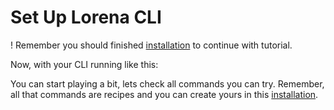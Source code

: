 # Set Up Lorena CLI

! Remember you should finished [installation](installation.md) to continue with tutorial.

Now, with your CLI running like this:


You can start playing a bit, lets check all commands you can try. Remember, all that commands are recipes and you can create yours in this [installation](create-recipes.md).
